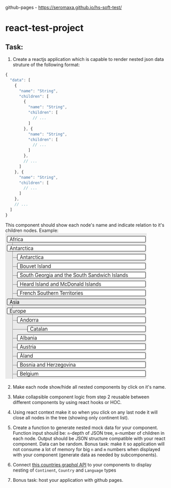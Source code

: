 github-pages -  https://seromaxa.github.io/hs-soft-test/


# react-test-project

## Task:
1. Create a reactjs application which is capable to render nested json data struture of the following format:
```js
{
  "data": [
    {
      "name": "String",
      "children": [
        {
          "name": "String",
          "children": [
            // ...
          ]
        }, {
          "name": "String",
          "children": [
            // ...
          ]
        },
        // ...
      ]
    }, {
      "name": "String",
      "children": [
        // ...
      ]
    },
    // ...
  ]
}
```
This component should show each node's name and indicate relation to it's children nodes. Example:
![Component example](https://raw.githubusercontent.com/AlpacaGoesCrazy/react-test-project/master/example.png)

2. Make each node show/hide all nested components by click on it's name.

3. Make collapsible component logic from step 2 reusable between different components by using react hooks or HOC.

4. Using react context make it so when you click on any last node it will close all nodes in the tree (showing only continent list).

5. Create a function to generate nested mock data for your component. Function input should be: `n`-depth of JSON tree, `m`-number of children in each node. Output should be JSON structure compatible with your react component. Data can be random.
Bonus task: make it so application will not consume a lot of memory for big `n` and `m` numbers when displayed with your component (generate data as needed by subcomponents).

6. Connect [this countries graphql API](https://countries.trevorblades.com) to your components to display nesting of `Continent`, `Country` and `Language` types

7. Bonus task: host your application with github pages.
